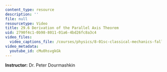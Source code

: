 ```yaml
---
content_type: resource
description: ''
file: null
resourcetype: Video
title: 29.6 Derivation of the Parallel Axis Theorem
uid: 2790f4c1-0b98-8011-01a6-4bd26fc8a3c4
video_files:
  video_captions_file: /courses/physics/8-01sc-classical-mechanics-fall-2016/week-10-rotational-motion/29.6-derivation-of-the-parallel-axis-theorem/29.6-derivation-of-the-parallel-axis-theorem/cMu0hsvgkGk.vtt
video_metadata:
  youtube_id: cMu0hsvgkGk
---
```


**Instructor:** Dr. Peter Dourmashkin
